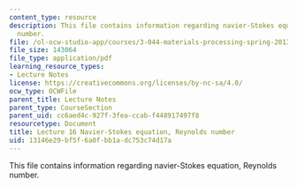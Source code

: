 ```yaml
---
content_type: resource
description: This file contains information regarding navier-Stokes equation, Reynolds
  number.
file: /ol-ocw-studio-app/courses/3-044-materials-processing-spring-2013/13146e29bf5f6a0fbb1adc753c74d17a_MIT3_044S13_Lec16.pdf
file_size: 143064
file_type: application/pdf
learning_resource_types:
- Lecture Notes
license: https://creativecommons.org/licenses/by-nc-sa/4.0/
ocw_type: OCWFile
parent_title: Lecture Notes
parent_type: CourseSection
parent_uid: cc6aed4c-927f-3fea-ccab-f448917497f8
resourcetype: Document
title: Lecture 16 Navier-Stokes equation, Reynolds number
uid: 13146e29-bf5f-6a0f-bb1a-dc753c74d17a
---
```

This file contains information regarding navier-Stokes equation, Reynolds number.